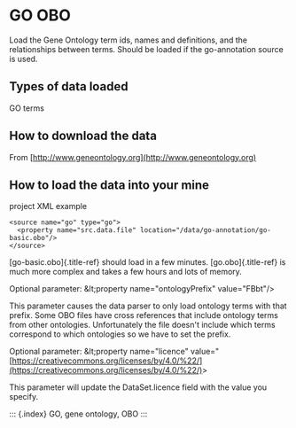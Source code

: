 # GO OBO

Load the Gene Ontology term ids, names and definitions, and the relationships between terms. Should be loaded if the go-annotation source is used.

## Types of data loaded

GO terms

## How to download the data

From [http://www.geneontology.org](http://www.geneontology.org)

## How to load the data into your mine

project XML example

```text
<source name="go" type="go">
  <property name="src.data.file" location="/data/go-annotation/go-basic.obo"/>            
</source>
```

\[go-basic.obo\]{.title-ref} should load in a few minutes. \[go.obo\]{.title-ref} is much more complex and takes a few hours and lots of memory.

Optional parameter: \&lt;property name=\"ontologyPrefix\" value=\"FBbt\"/&gt;

This parameter causes the data parser to only load ontology terms with that prefix. Some OBO files have cross references that include ontology terms from other ontologies. Unfortunately the file doesn\'t include which terms correspond to which ontologies so we have to set the prefix.

Optional parameter: \&lt;property name=\"licence\" value=\"[https://creativecommons.org/licenses/by/4.0/%22/](https://creativecommons.org/licenses/by/4.0/%22/)&gt;

This parameter will update the DataSet.licence field with the value you specify.

::: {.index} GO, gene ontology, OBO :::

